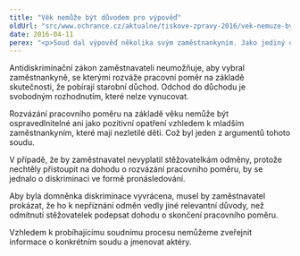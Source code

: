 ```yaml
---
title: "Věk nemůže být důvodem pro výpověď"
oldUrl: "src/www.ochrance.cz/aktualne/tiskove-zpravy-2016/vek-nemuze-byt-duvodem-pro-vypoved"
date: 2016-04-11
perex: "<p>Soud dal výpověď několika svým zaměstnankyním. Jako jediný důvod jim sdělil, že dosáhly důchodového věku. Těm, které odmítly přistoupit na dohodu o ukončení pracovního poměru, nevyplatil roční odměny. Jejich nadřízený jim také dle jejich tvrzení vyhrožoval, že je bude přesouvat z místa na místo, dokud jim práci nezprotiví. Nakonec jim dal výpověď pro nadbytečnost, aby vzápětí vypsal výběrové řízení na obdobnou pozici. Veřejná ochránkyně práv ve své závěrečné zprávě konstatovala zjevnou diskriminaci těchto zaměstnankyň z důvodu věku. O věci bude rozhodovat soud. </p>"
---
```


<!-- imported from the old website -->

<p>Antidiskriminační zákon zaměstnavateli neumožňuje, aby vybral zaměstnankyně, se kterými rozváže pracovní poměr na základě skutečnosti, že pobírají starobní důchod. Odchod do důchodu je svobodným rozhodnutím, které nelze vynucovat. </p> <p>Rozvázání pracovního poměru na základě věku nemůže být ospravedlnitelné ani jako pozitivní opatření vzhledem k mladším zaměstnankyním, které mají nezletilé děti. Což byl jeden z argumentů tohoto soudu. </p> <p>V případě, že by zaměstnavatel nevyplatil stěžovatelkám odměny, protože nechtěly přistoupit na dohodu o rozvázání pracovního poměru, by se jednalo o diskriminaci ve formě pronásledování.</p> <p>Aby byla domněnka diskriminace vyvrácena, musel by zaměstnavatel prokázat, že ho k nepřiznání odměn vedly jiné relevantní důvody, než odmítnutí stěžovatelek podepsat dohodu o skončení pracovního poměru. </p> Vzhledem k probíhajícímu soudnímu procesu nemůžeme zveřejnit informace o konkrétním soudu a jmenovat aktéry.

